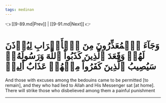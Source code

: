 ```yaml
---
tags: medinan
---
```


👈 [[9-89.md|Prev]] | [[9-91.md|Next]] 👉

# وَجَآءَ ٱلۡمُعَذِّرُونَ مِنَ ٱلۡأَعۡرَابِ لِيُؤۡذَنَ لَهُمۡ وَقَعَدَ ٱلَّذِينَ كَذَبُواْ ٱللَّهَ وَرَسُولَهُۥۚ سَيُصِيبُ ٱلَّذِينَ كَفَرُواْ مِنۡهُمۡ عَذَابٌ أَلِيمٞ

And those with excuses among the bedouins came to be permitted [to remain], and they who had lied to Allah and His Messenger sat [at home]. There will strike those who disbelieved among them a painful punishment

---

